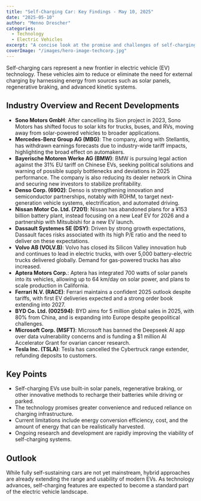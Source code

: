```yaml
---
title: "Self-Charging Car: Key Findings - May 10, 2025"
date: "2025-05-10"
author: "Menno Drescher"
categories:
  - Technology
  - Electric Vehicles
excerpt: "A concise look at the promise and challenges of self-charging electric cars."
coverImage: "/images/hero-image-techcorp.jpg"
---
```


Self-charging cars represent a new frontier in electric vehicle (EV) technology. These vehicles aim to reduce or eliminate the need for external charging by harnessing energy from sources such as solar panels, regenerative braking, and advanced kinetic systems.

## Industry Overview and Recent Developments

- **Sono Motors GmbH**: After cancelling its Sion project in 2023, Sono Motors has shifted focus to solar kits for trucks, buses, and RVs, moving away from solar-powered vehicles to broader applications.
- **Mercedes-Benz Group AG (MBG)**: The company, along with Stellantis, has withdrawn earnings forecasts due to industry-wide tariff impacts, highlighting the broad effect on automakers.
- **Bayerische Motoren Werke AG (BMW)**: BMW is pursuing legal action against the 31% EU tariff on Chinese EVs, seeking political solutions and warning of possible supply bottlenecks and deviations in 2025 performance. The company is also reducing its dealer network in China and securing new investors to stabilize profitability.
- **Denso Corp. (6902)**: Denso is strengthening innovation and semiconductor partnerships, notably with ROHM, to target next-generation vehicle systems, electrification, and automated driving.
- **Nissan Motor Co. Ltd. (7201)**: Nissan has abandoned plans for a ¥153 billion battery plant, instead focusing on a new Leaf EV for 2026 and a partnership with Mitsubishi for a new EV launch.
- **Dassault Systemes SE (DSY)**: Driven by strong growth expectations, Dassault faces risks associated with its high P/E ratio and the need to deliver on these expectations.
- **Volvo AB (VOLV.B)**: Volvo has closed its Silicon Valley innovation hub and continues to lead in electric trucks, with over 5,000 battery-electric trucks delivered globally. Demand for gas-powered trucks has also increased.
- **Aptera Motors Corp.**: Aptera has integrated 700 watts of solar panels into its vehicles, allowing up to 64 km/day on solar power, and plans to scale production in California.
- **Ferrari N.V. (RACE)**: Ferrari maintains a confident 2025 outlook despite tariffs, with first EV deliveries expected and a strong order book extending into 2027.
- **BYD Co. Ltd. (002594)**: BYD aims for 5 million global sales in 2025, with 80% from China, and is expanding into Europe despite geopolitical challenges.
- **Microsoft Corp. (MSFT)**: Microsoft has banned the Deepseek AI app over data vulnerability concerns and is funding a $1 million AI Accelerator Grant for ovarian cancer research.
- **Tesla Inc. (TSLA)**: Tesla has cancelled the Cybertruck range extender, refunding deposits to customers.

## Key Points
- Self-charging EVs use built-in solar panels, regenerative braking, or other innovative methods to recharge their batteries while driving or parked.
- The technology promises greater convenience and reduced reliance on charging infrastructure.
- Current limitations include energy conversion efficiency, cost, and the amount of energy that can be realistically harvested.
- Ongoing research and development are rapidly improving the viability of self-charging systems.

## Outlook
While fully self-sustaining cars are not yet mainstream, hybrid approaches are already extending the range and usability of modern EVs. As technology advances, self-charging features are expected to become a standard part of the electric vehicle landscape.
